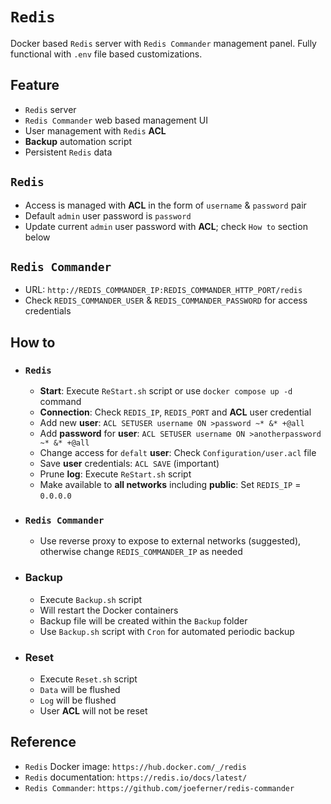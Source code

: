# `Redis`
Docker based `Redis` server with `Redis Commander` management panel. Fully functional with `.env` file based customizations.

## Feature
- `Redis` server
- `Redis Commander` web based management UI
- User management with `Redis` **ACL**
- **Backup** automation script
- Persistent `Redis` data

## `Redis`
- Access is managed with **ACL** in the form of `username` & `password` pair
- Default `admin` user password is `password`
- Update current `admin` user password with **ACL**; check `How to` section below

## `Redis Commander`
- URL: `http://REDIS_COMMANDER_IP:REDIS_COMMANDER_HTTP_PORT/redis`
- Check `REDIS_COMMANDER_USER` & `REDIS_COMMANDER_PASSWORD` for access credentials

## How to
- ### `Redis`
    - **Start**: Execute `ReStart.sh` script or use `docker compose up -d` command
    - **Connection**: Check `REDIS_IP`, `REDIS_PORT` and **ACL** user credential
    - Add new **user**: `ACL SETUSER username ON >password ~* &* +@all`
    - Add **password** for **user**: `ACL SETUSER username ON >anotherpassword ~* &* +@all`
    - Change access for `defalt` **user**: Check `Configuration/user.acl` file
    - Save **user** credentials: `ACL SAVE` (important)
    - Prune **log**: Execute `ReStart.sh` script
    - Make available to **all networks** including **public**: Set `REDIS_IP` = `0.0.0.0`
- ### `Redis Commander`
    - Use reverse proxy to expose to external networks (suggested), otherwise change `REDIS_COMMANDER_IP` as needed
- ### Backup
    - Execute `Backup.sh` script
    - Will restart the Docker containers
    - Backup file will be created within the `Backup` folder
    - Use `Backup.sh` script with `Cron` for automated periodic backup
- ### Reset
    - Execute `Reset.sh` script
    - `Data` will be flushed
    - `Log` will be flushed
    - User **ACL** will not be reset

## Reference
- `Redis` Docker image: `https://hub.docker.com/_/redis`
- `Redis` documentation: `https://redis.io/docs/latest/`
- `Redis Commander`: `https://github.com/joeferner/redis-commander`


